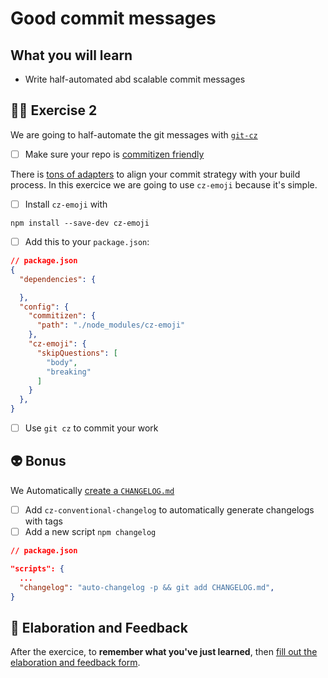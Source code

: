 # Good commit messages

## What you will learn

- Write half-automated abd scalable commit messages

## 👨‍🚀 Exercise 2

We are going to half-automate the git messages with [`git-cz`](https://github.com/commitizen/cz-cli)

- [ ] Make sure your repo is [commitizen friendly](https://github.com/commitizen/cz-cli#making-your-repo-commitizen-friendly)

There is [tons of adapters](https://github.com/commitizen/cz-cli#adapters) to align your commit strategy with your build process. In this exercice we are going to use `cz-emoji` because it's simple.

- [ ] Install `cz-emoji` with

```language
npm install --save-dev cz-emoji
```

- [ ] Add this to your `package.json`:

```json
// package.json
{
  "dependencies": {

  },
  "config": {
    "commitizen": {
      "path": "./node_modules/cz-emoji"
    },
    "cz-emoji": {
      "skipQuestions": [
        "body",
        "breaking"
      ]
    }
  },
}
```

- [ ] Use `git cz` to commit your work

## 👽 Bonus

We Automatically [create a `CHANGELOG.md`](https://github.com/expo/expo-cli/blob/master/CHANGELOG.md)

- [ ] Add `cz-conventional-changelog` to automatically generate changelogs with tags
- [ ] Add a new script `npm changelog`

```json
// package.json

"scripts": {
  ...
  "changelog": "auto-changelog -p && git add CHANGELOG.md",
}
```

## 🏅 Elaboration and Feedback

After the exercice, to __remember what you've just learned__, then [fill out the elaboration and feedback form](https://airtable.com/shrBuZqOJL5UeLLF1?prefill_Name=GitHub%20102&prefill_Exercice=02).
